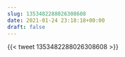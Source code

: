 ```yaml
---
slug: 1353482288026308608
date: 2021-01-24 23:18:18+00:00
draft: false
---
```


{{< tweet 1353482288026308608 >}}
